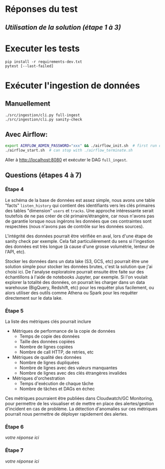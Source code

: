 # Réponses du test

## _Utilisation de la solution (étape 1 à 3)_

# Executer les tests

```
pip install -r requirements-dev.txt
pytest [--last-failed]
```

# Exécuter l'ingestion de données 

## Manuellement

```
./src/ingestion/cli.py full-ingest
./src/ingestion/cli.py sanity-check
```

## Avec Airflow:

```bash
export AIRFLOW_ADMIN_PASSWORD="xxx" && ./airflow_init.sh  # first run only
./airflow_start.sh  # can stop with ./airflow_terminate.sh
```

Aller à [http://localhost:8080](http://localhost:8080) et exécuter le DAG `full_ingest`.


## Questions (étapes 4 à 7)

### Étape 4

Le schéma de la base de données est assez simple, nous avons une table "facts" `listen_history` qui contient des identifiants vers les clés primaires des tables "dimension" `users` et `tracks`.
Une approche intéressante serait toutefois de ne pas créer de clé primaire/étrangère, car nous n'avons pas de garantie lorsque nous ingérons les données que ces contraintes sont respectées (nous n'avons pas de contrôle sur les données sources). 

L'intégrité des données pourrait être vérifiée en aval, lors d'une étape de sanity check par exemple. Cela fait particulièrement du sens si l'ingestion des données est très longue (à cause d'une grosse volumétrie, lenteur de l'API, etc).

Stocker les données dans un data lake (S3, GCS, etc) pourrait être une solution simple pour stocker les données brutes, c'est la solution que j'ai choisi ici. De l'analyse exploratoire pourrait ensuite être faite sur des échantillons à l'aide de notebooks Jupyter, par exemple. Si l'on voulait explorer la totalité des données, on pourrait les charger dans un data warehouse (BigQuery, Redshift, etc) pour les requêter plus facilement, ou alors utiliser des outils comme Athena ou Spark pour les requêter directement sur le data lake.


### Étape 5

La liste des métriques clés pourrait inclure

 - Métriques de performance de la copie de données
   - Temps de copie des données
   - Taille des données copiées
   - Nombre de lignes copiées
   - Nombre de call HTTP, de retries, etc
 - Métriques de qualité des données
   - Nombre de lignes dupliquées
   - Nombre de lignes avec des valeurs manquantes
   - Nombre de lignes avec des clés étrangères invalides
 - Métriques d'orchestration
   - Temps d'exécution de chaque tâche
   - Nombre de tâches et DAGs en échec

Ces métriques pourraient être publiées dans Cloudwatch/GC Monitoring, pour permettre de les visualiser et de mettre en place des alertes/gestion d'incident en cas de problème.
La détection d'anomalies sur ces métriques pourrait nous permettre de déployer rapidement des alertes.

### Étape 6

_votre réponse ici_

### Étape 7

_votre réponse ici_
